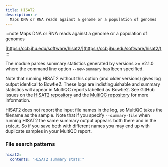 ```yaml
---
title: HISAT2
description: >
  Maps DNA or RNA reads against a genome or a population of genomes
---
```


<!--
~~~~~ DO NOT EDIT ~~~~~
This file is autogenerated from the MultiQC module python docstring.
Do not edit the markdown, it will be overwritten.

File path for the source of this content: multiqc/modules/hisat2/hisat2.py
~~~~~~~~~~~~~~~~~~~~~~~
-->

:::note
Maps DNA or RNA reads against a genome or a population of genomes

[https://ccb.jhu.edu/software/hisat2/](https://ccb.jhu.edu/software/hisat2/)
:::

The module parses summary statistics generated by versions >= v2.1.0 where
the command line option `--new-summary` has been specified.

Note that running HISAT2 without this option (and older versions)
gives log output identical to Bowtie2. These logs are indistinguishable
and summary statistics will appear in MultiQC reports labelled as Bowtie2.
See GitHub issues on the [HISAT2 repository](https://github.com/infphilo/hisat2/issues/48)
and the [MultiQC repository](https://github.com/MultiQC/MultiQC/issues/221)
for more information.

HISAT2 does not report the input file names in the log, so MultiQC
takes the filename as the sample. Note that if you specify
`--summary-file` when running HISAT2 the same summary output
appears both there and in the `stdout`. So if you save both with
different names you may end up with duplicate samples in your
MultiQC report.

### File search patterns

```yaml
hisat2:
  contents: "HISAT2 summary stats:"
```
